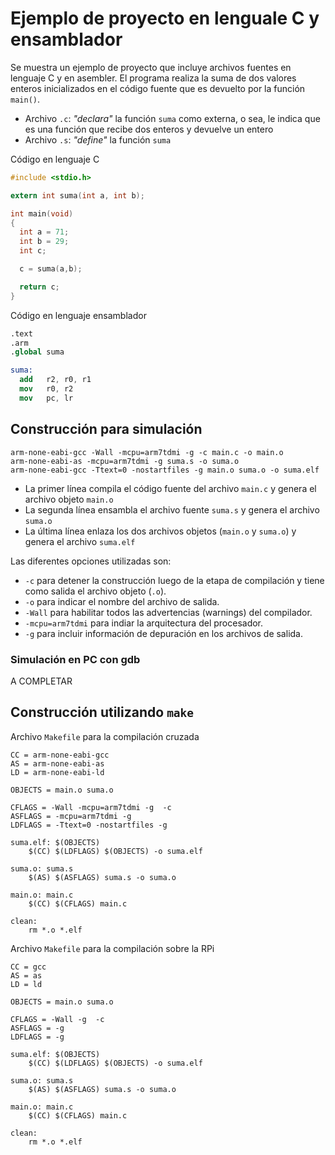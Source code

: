 # Ejemplo de proyecto en lenguale C y ensamblador

Se muestra un ejemplo de proyecto que incluye archivos fuentes en lenguaje C y en asembler.
El programa realiza la suma de dos valores enteros inicializados en el código fuente que es devuelto por la función `main()`.

 * Archivo `.c`: *"declara"* la función `suma` como externa, o sea, le indica que es una función que recibe dos enteros y devuelve un entero
 * Archivo `.s`: *"define"* la función `suma`

Código en lenguaje C
```c
#include <stdio.h>

extern int suma(int a, int b);

int main(void)
{
  int a = 71;
  int b = 29;
  int c;

  c = suma(a,b);

  return c;
} 
```

Código en lenguaje ensamblador
```nasm
.text
.arm
.global suma

suma:
  add   r2, r0, r1
  mov   r0, r2                    
  mov   pc, lr  

```

## Construcción para simulación


```
arm-none-eabi-gcc -Wall -mcpu=arm7tdmi -g -c main.c -o main.o
arm-none-eabi-as -mcpu=arm7tdmi -g suma.s -o suma.o
arm-none-eabi-gcc -Ttext=0 -nostartfiles -g main.o suma.o -o suma.elf
```

* La primer línea compila el código fuente del archivo `main.c` y genera el archivo objeto `main.o`
* La segunda línea ensambla el archivo fuente `suma.s` y genera el archivo `suma.o`
* La última línea enlaza los dos archivos objetos (`main.o` y `suma.o`) y genera el archivo `suma.elf`

Las diferentes opciones utilizadas son:
   * `-c` para detener la construcción luego de la etapa de compilación y tiene como salida el archivo objeto (`.o`). 
   * `-o` para indicar el nombre del archivo de salida. 
   * `-Wall` para habilitar todos las advertencias (warnings) del compilador. 
   * `-mcpu=arm7tdmi` para indiar la arquitectura del procesador.
   * `-g` para incluir información de depuración en los archivos de salida. 


### Simulación en PC con gdb
   
A COMPLETAR

## Construcción utilizando `make`

Archivo `Makefile` para la compilación cruzada 
```make
CC = arm-none-eabi-gcc
AS = arm-none-eabi-as
LD = arm-none-eabi-ld

OBJECTS = main.o suma.o

CFLAGS = -Wall -mcpu=arm7tdmi -g  -c
ASFLAGS = -mcpu=arm7tdmi -g 
LDFLAGS = -Ttext=0 -nostartfiles -g 

suma.elf: $(OBJECTS)
	$(CC) $(LDFLAGS) $(OBJECTS) -o suma.elf

suma.o: suma.s 
	$(AS) $(ASFLAGS) suma.s -o suma.o

main.o: main.c
	$(CC) $(CFLAGS) main.c

clean:
	rm *.o *.elf 
```

Archivo `Makefile` para la compilación sobre la RPi
```make
CC = gcc
AS = as
LD = ld

OBJECTS = main.o suma.o

CFLAGS = -Wall -g  -c
ASFLAGS = -g 
LDFLAGS = -g 

suma.elf: $(OBJECTS)
	$(CC) $(LDFLAGS) $(OBJECTS) -o suma.elf

suma.o: suma.s 
	$(AS) $(ASFLAGS) suma.s -o suma.o

main.o: main.c
	$(CC) $(CFLAGS) main.c

clean:
	rm *.o *.elf 
```
